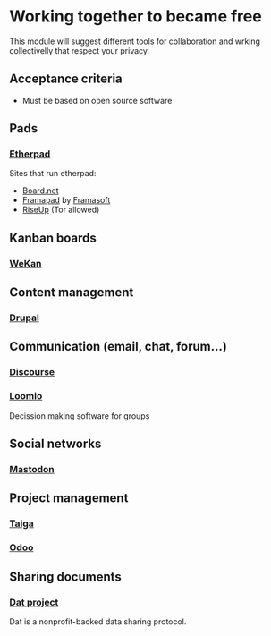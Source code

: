 # Working together to became free

This module will suggest different tools for collaboration and wrking collectivelly that respect your privacy.

## Acceptance criteria

- Must be based on open source software

## Pads

### [Etherpad](http://etherpad.org/)

Sites that run etherpad:

- [Board.net](https://board.net)
- [Framapad](https://framapad.org/) by [Framasoft](https://framasoft.org/)
- [RiseUp](https://pad.riseup.net/ ) (Tor allowed)

## Kanban boards

### [WeKan](https://wekan.github.io/)

## Content management

### [Drupal](https://www.drupal.org/)

## Communication (email, chat, forum...)

### [Discourse](https://www.discourse.org/)

### [Loomio](https://www.loomio.org)

Decission making software for groups

## Social networks

### [Mastodon](https://mastodon.social/about)

## Project management

### [Taiga](https://taiga.io/)

### [Odoo](https://www.odoo.com/)

## Sharing documents

### [Dat project](https://datproject.org/)

Dat is a nonprofit-backed data sharing protocol.
